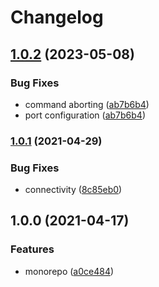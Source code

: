 # Changelog

## [1.0.2](https://github.com/dlenroc/node-roku/compare/debug-server-v1.0.1...debug-server-v1.0.2) (2023-05-08)


### Bug Fixes

* command aborting ([ab7b6b4](https://github.com/dlenroc/node-roku/commit/ab7b6b4bda32521adce99793bf1f53a220991779))
* port configuration ([ab7b6b4](https://github.com/dlenroc/node-roku/commit/ab7b6b4bda32521adce99793bf1f53a220991779))

### [1.0.1](https://www.github.com/dlenroc/node-roku/compare/roku-debug-server-v1.0.0...roku-debug-server-v1.0.1) (2021-04-29)


### Bug Fixes

* connectivity ([8c85eb0](https://www.github.com/dlenroc/node-roku/commit/8c85eb0117e35016841f51eddc0f1818276dadaa))

## 1.0.0 (2021-04-17)


### Features

* monorepo ([a0ce484](https://www.github.com/dlenroc/node-roku/commit/a0ce484ee2acdd9e6e183e515940ae8bf218d325))

